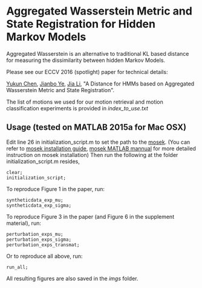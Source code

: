 Aggregated Wasserstein Metric and State Registration for Hidden Markov Models
===========
Aggregated Wasserstein is an alternative to traditional KL based distance for measuring the dissimilarity between hidden Markov Models.

Please see our ECCV 2016 (spotlight) paper for technical details:

[Yukun Chen](http://www.personal.psu.edu/yzc147), [Jianbo Ye](http://www.personal.psu.edu/jxy198), [Jia Li](http://stat.psu.edu/~jiali/), "A Distance for HMMs based on Aggregated Wasserstein Metric and State Registration".

The list of motions we used for our motion retrieval and motion classification experiments is provided in *index_to_use.txt*

## Usage (tested on MATLAB 2015a for Mac OSX)
Edit line 26 in initialization_script.m to set the path to the [mosek](https://www.mosek.com). (You can refer to [mosek installation guide](http://docs.mosek.com/7.0/toolsinstall.pdf), [mosek MATLAB mannual](http://docs.mosek.com/7.0/toolbox/Installation.html) for more detailed instruction on mosek installation) Then run the following at the folder initialization_script.m resides,
```
clear;
initialization_script;
```
To reproduce Figure 1 in the paper, run:
```
syntheticdata_exp_mu;
syntheticdata_exp_sigma;
```
To reproduce Figure 3 in the paper (and Figure 6 in the supplement material), run:
```
perturbation_exps_mu;
perturbation_exps_sigma;
perturbation_exps_transmat;
```

Or to reproduce all above, run:
```
run_all;
```
All resulting figures are also saved in the *imgs* folder.
